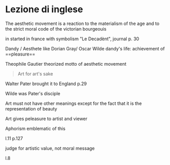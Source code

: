 # Lezione di inglese

The aesthetic movement is a reaction to the materialism of the age and to the strict moral code of the victorian bourgeouis

in started in france with symbolism
"Le Decadènt", journal 
p. 30


Dandy / Aesthete like Dorian Gray/ Oscar Wilde
dandy's life:
achievement of ==pleasure==

Theophile Gautier theorized motto of aesthetic movement
> Art for art's sake
> 
Walter Pater brought it to England p.29

Wilde was Pater's disciple

Art must not have other meanings except for the fact that it is the representation of beauty

Art gives peleasure to artist and viewer

Aphorism emblematic of this

l.11 p.127

judge for artistic value, not moral message

l.8 
<!--stackedit_data:
eyJoaXN0b3J5IjpbMTMwMDU4MjU3NSwtNTY1OTc0ODI4LC0yMD
AwMjM0OTE2LDIwMTg4NjI1MzZdfQ==
-->